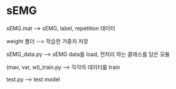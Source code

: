 # sEMG
<Lab Task>

  
sEMG.mat --> sEMG, label, repetition 데이터

weight 폴더             --> 학습한 가중치 저장

sEMG_data.py            --> sEMG data를 load, 전처리 하는 클래스를 담은 모듈

(mav, var, wl)_train.py --> 각각의 데이터를 train

test.py                 --> test model
